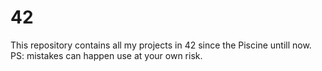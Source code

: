 # 42
This repository contains all my projects in 42 since the Piscine untill now.
PS: mistakes can happen use at your own risk.
